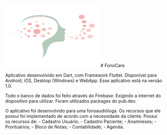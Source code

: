 <img src="images/icon.png" width="300" height="200" alt="Logo do App">
# FonoCare

Aplicativo desenvolvido em Dart, com Framework Flutter. 
Disponível para Android, iOS, Desktop (Windows) e WebApp.
Esse aplicativo está na versão 1.0.

Todo o banco de dados foi feito através do Firebase. Exigindo a internet do dispositivo para utilizar.
Foram utilizados packages do pub.dev.

O aplicativo foi desenvolvido para uma fonoaudióloga. 
Os recursos que ele possui foi implementado de acordo com a necessidade da cliente.
Possui os recursos de:
    - Cadastro Usuário;
    - Cadastro Paciente; 
    - Anamneses;
    - Prontuários;
    - Bloco de Notas;
    - Contabilidade;
    - Agenda.

